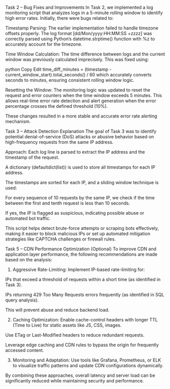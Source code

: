 Task 2 – Bug Fixes and Improvements
In Task 2, we implemented a log monitoring script that analyzes logs in a 5-minute rolling window to identify high error rates. Initially, there were bugs related to:

Timestamp Parsing:
The earlier implementation failed to handle timezone offsets properly. The log format [dd/Mon/yyyy:HH:MM:SS +zzzz] was correctly parsed using Python’s datetime.strptime() function with %z to accurately account for the timezone.

Time Window Calculation:
The time difference between logs and the current window was previously calculated imprecisely. This was fixed using:

python
Copy
Edit
time_diff_minutes = (timestamp - current_window_start).total_seconds() / 60
which accurately converts seconds to minutes, ensuring consistent rolling window logic.

Resetting the Window:
The monitoring logic was updated to reset the request and error counters when the time window exceeds 5 minutes. This allows real-time error rate detection and alert generation when the error percentage crosses the defined threshold (10%).

These changes resulted in a more stable and accurate error rate alerting mechanism.

Task 3 – Attack Detection Explanation
The goal of Task 3 was to identify potential denial-of-service (DoS) attacks or abusive behavior based on high-frequency requests from the same IP address.

Approach:
Each log line is parsed to extract the IP address and the timestamp of the request.

A dictionary (defaultdict(list)) is used to store all timestamps for each IP address.

The timestamps are sorted for each IP, and a sliding window technique is used:

For every sequence of 10 requests by the same IP, we check if the time between the first and tenth request is less than 10 seconds.

If yes, the IP is flagged as suspicious, indicating possible abuse or automated bot traffic.

This script helps detect brute-force attempts or scraping bots effectively, making it easier to block malicious IPs or set up automated mitigation strategies like CAPTCHA challenges or firewall rules.

Task 5 – CDN Performance Optimization (Optional)
To improve CDN and application layer performance, the following recommendations are made based on the analysis:

1. Aggressive Rate-Limiting:
   Implement IP-based rate-limiting for:

IPs that exceed a threshold of requests within a short time (as identified in Task 3).

IPs returning 429 Too Many Requests errors frequently (as identified in SQL query analysis).

This will prevent abuse and reduce backend load.

2. Caching Optimization:
   Enable cache-control headers with longer TTL (Time to Live) for static assets like JS, CSS, images.

Use ETag or Last-Modified headers to reduce redundant requests.

Leverage edge caching and CDN rules to bypass the origin for frequently accessed content.

3. Monitoring and Adaptation:
   Use tools like Grafana, Prometheus, or ELK to visualize traffic patterns and update CDN configurations dynamically.

By combining these approaches, overall latency and server load can be significantly reduced while maintaining security and performance.
